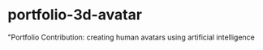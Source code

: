 # portfolio-3d-avatar
"Portfolio Contribution: creating human avatars using artificial intelligence
